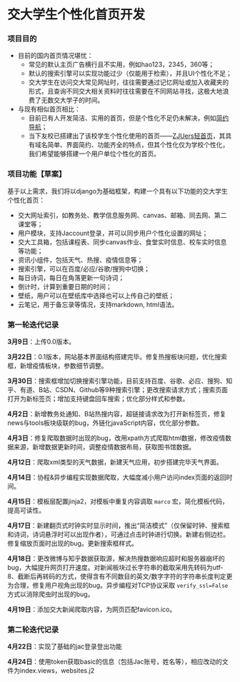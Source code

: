 # 交大学生个性化首页开发

### 项目目的
- 目前的国内首页情况堪忧：
    - 常见的默认主页广告横行且不实用，例如hao123，2345，360等；
    - 默认的搜索引擎可以实现功能过少（仅能用于检索），并且UI个性化不足；
    - 交大学生在访问交大常见网址时，往往需要通过记忆网址或加入收藏夹的形式，且查询不同交大相关资料时往往需要在不同网站寻找，这极大地浪费了无数交大学子的时间。
- 与现有相似首页相比：
    - 目前已有人开发简洁、实用的首页，但是个性化不足仍未解决，例如[简约导航](https://www.jianavi.com/)；
    - 当下友校已搭建出了该校学生个性化使用的首页——[ZJUers轻首页](https://zjuers.com/)，其具有域名简单、界面简约、功能齐全的特点，但其个性化仅为学校个性化，我们希望能够搭建一个用户单位个性化的首页。

### 项目功能【草案】

基于以上需求，我们将以django为基础框架，构建一个具有以下功能的交大学生个性化首页：

- 交大网址索引，如教务处、教学信息服务网、canvas、邮箱、同去网、第二课堂等；
- 用户模块，支持Jaccount登录，并可以同步用户个性化设置的网址；
- 交大工具箱，包括课程表、同步canvas作业、食堂实时信息、校车实时信息等功能；
- 资讯小组件，包括天气、热搜、疫情信息等；
- 搜索引擎，可以在百度/必应/谷歌/搜狗中切换；
- 每日诗词，每日在角落更新一句诗词；
- 倒计时，计算到重要日期的时间；
- 壁纸，用户可以在壁纸库中选择也可以上传自己的壁纸；
- 云笔记，用于备忘录等情况，支持markdown, html语法。

### 第一轮迭代记录

**3月9日**：上传0.0版本。

**3月22日**：0.1版本，网站基本界面结构搭建完毕。修复热搜板块问题，优化搜索框，新增疫情板块，参数细节调整。

**3月30日**：搜索框增加切换搜索引擎功能，目前支持百度、谷歌、必应、搜狗、知乎、有道、B站、CSDN、Github等9种搜索引擎；更改搜索请求方式；搜索页面打开为新标签页；增加支持键盘回车搜索；优化部分样式和参数。

**4月2日**：新增教务处通知、B站热搜内容，超链接请求改为打开新标签页，修复news与tools板块级联的bug，外链化javaScript内容，优化部分参数。

**4月3日**：修复爬取数据时出现的bug，改用xpath方式爬取html数据，修改疫情数据来源，新增数据更新时间，调整疫情数据布局，获取图书馆数据。

**4月12日**：爬取xml类型的天气数据，新建天气应用，初步搭建完毕天气界面。

**4月14日**：协程&异步编程实现数据爬取，大幅度减小用户访问index页面的返回时间。

**4月15日**：模板层配置jinja2，对模板中重复内容调取 `marco` 宏，简化模板代码，提高可读性。

**4月17日**：新建翻页式时钟实时显示时间，推出“简洁模式”（仅保留时钟、搜索框和诗词，诗词悬浮时可以出现作者），可通过点击时钟进行切换。新建右侧边栏。修复缩放页面时出现的bug。更新搜索框样式。

**4月18日**：更改微博与知乎数据获取源，解决热搜数据响应超时和服务器崩坏的bug，大幅提升网页打开速度。对新闻板块过长字符串的截取采用先转码为utf-8、截断后再转码的方式，使得含有不同数目的英文/数字字符的字符串长度判定更为合理，修复用户视角出现的bug。异步编程对TCP协议采取 `verify_ssl=False` 方式以消除爬虫时出现的bug。

**4月19日**：添加交大新闻爬取内容，为网页匹配favicon.ico。

### 第二轮迭代记录

**4月22日**：实现了基础的jac登录登出功能

**4月24日**：使用token获取basic的信息（包括Jac账号，姓名等），相应改动的文件为index.views，websites.j2
